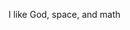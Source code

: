 I like God, space, and math

<!---
Vasily-Piccone/Vasily-Piccone is a ✨ special ✨ repository because its `README.md` (this file) appears on your GitHub profile.
You can click the Preview link to take a look at your changes.
--->
